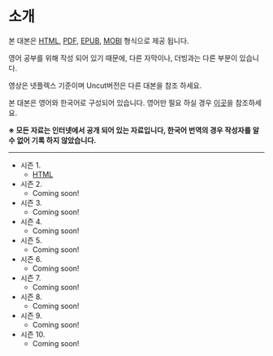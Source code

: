 # 소개

본 대본은 [HTML](https://ko.wikipedia.org/wiki/HTML), [PDF](https://ko.wikipedia.org/wiki/PDF), [EPUB](https://ko.wikipedia.org/wiki/EPUB), [MOBI](https://ko.wikipedia.org/wiki/Mobi) 형식으로 제공 됩니다.

영어 공부를 위해 작성 되어 있기 때문에, 다른 자막이나, 더빙과는 다른 부분이 있습니다.

영상은 넷플렉스 기준이며 Uncut버전은 다른 대본을 참조 하세요.

본 대본은 영어와 한국어로 구성되어 있습니다. 영어만 필요 하실 경우 [이곳](..)을 참조하세요.

**※ 모든 자료는 인터넷에서 공개 되어 있는 자료입니다, 한국어 번역의 경우 작성자를 알 수 없어 기록 하지 않았습니다.**

---

- 시즌 1.
    - [HTML](season1/index.md)
- 시즌 2.
    - Coming soon!
- 시즌 3.
    - Coming soon!
- 시즌 4.
    - Coming soon!
- 시즌 5.
    - Coming soon!
- 시즌 6.
    - Coming soon!
- 시즌 7.
    - Coming soon!
- 시즌 8.
    - Coming soon!
- 시즌 9.
    - Coming soon!
- 시즌 10.
    - Coming soon!

[s01-pdf]: https://allanim.github.io/friends/ko/download/friends-ko-s01.pdf
[s01-epub]: https://allanim.github.io/friends/ko/download/friends-ko-s01.epub
[s01-mobi]: https://allanim.github.io/friends/ko/download/friends-ko-s01.mobi

[s02-pdf]: https://allanim.github.io/friends/ko/download/friends-ko-s02.pdf
[s02-epub]: https://allanim.github.io/friends/ko/download/friends-ko-s02.epub
[s02-mobi]: https://allanim.github.io/friends/ko/download/friends-ko-s02.mobi

[s03-pdf]: https://allanim.github.io/friends/ko/download/friends-ko-s03.pdf
[s03-epub]: https://allanim.github.io/friends/ko/download/friends-ko-s03.epub
[s03-mobi]: https://allanim.github.io/friends/ko/download/friends-ko-s03.mobi

[s04-pdf]: https://allanim.github.io/friends/ko/download/friends-ko-s04.pdf
[s04-epub]: https://allanim.github.io/friends/ko/download/friends-ko-s04.epub
[s04-mobi]: https://allanim.github.io/friends/ko/download/friends-ko-s04.mobi

[s05-pdf]: https://allanim.github.io/friends/ko/download/friends-ko-s05.pdf
[s05-epub]: https://allanim.github.io/friends/ko/download/friends-ko-s05.epub
[s05-mobi]: https://allanim.github.io/friends/ko/download/friends-ko-s05.mobi

[s06-pdf]: https://allanim.github.io/friends/ko/download/friends-ko-s06.pdf
[s06-epub]: https://allanim.github.io/friends/ko/download/friends-ko-s06.epub
[s06-mobi]: https://allanim.github.io/friends/ko/download/friends-ko-s06.mobi

[s07-pdf]: https://allanim.github.io/friends/ko/download/friends-ko-s07.pdf
[s07-epub]: https://allanim.github.io/friends/ko/download/friends-ko-s07.epub
[s07-mobi]: https://allanim.github.io/friends/ko/download/friends-ko-s07.mobi

[s08-pdf]: https://allanim.github.io/friends/ko/download/friends-ko-s08.pdf
[s08-epub]: https://allanim.github.io/friends/ko/download/friends-ko-s08.epub
[s08-mobi]: https://allanim.github.io/friends/ko/download/friends-ko-s08.mobi

[s09-pdf]: https://allanim.github.io/friends/ko/download/friends-ko-s09.pdf
[s09-epub]: https://allanim.github.io/friends/ko/download/friends-ko-s09.epub
[s09-mobi]: https://allanim.github.io/friends/ko/download/friends-ko-s09.mobi

[s010-pdf]: https://allanim.github.io/friends/ko/download/friends-ko-s10.pdf
[s010-epub]: https://allanim.github.io/friends/ko/download/friends-ko-s10.epub
[s010-mobi]: https://allanim.github.io/friends/ko/download/friends-ko-s10.mobi